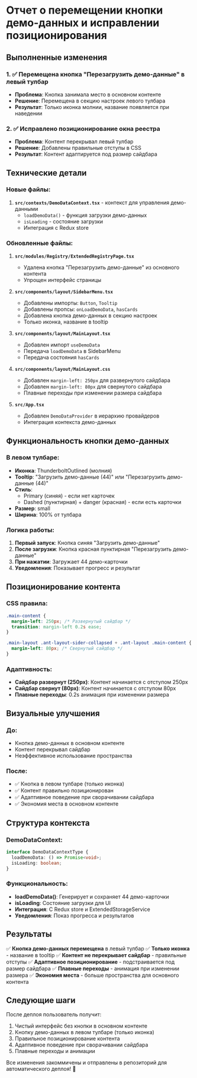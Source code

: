 # Отчет о перемещении кнопки демо-данных и исправлении позиционирования

## Выполненные изменения

### 1. ✅ Перемещена кнопка "Перезагрузить демо-данные" в левый тулбар
- **Проблема**: Кнопка занимала место в основном контенте
- **Решение**: Перемещена в секцию настроек левого тулбара
- **Результат**: Только иконка молнии, название появляется при наведении

### 2. ✅ Исправлено позиционирование окна реестра
- **Проблема**: Контент перекрывал левый тулбар
- **Решение**: Добавлены правильные отступы в CSS
- **Результат**: Контент адаптируется под размер сайдбара

## Технические детали

### Новые файлы:
1. **`src/contexts/DemoDataContext.tsx`** - контекст для управления демо-данными
   - `loadDemoData()` - функция загрузки демо-данных
   - `isLoading` - состояние загрузки
   - Интеграция с Redux store

### Обновленные файлы:

1. **`src/modules/Registry/ExtendedRegistryPage.tsx`**
   - Удалена кнопка "Перезагрузить демо-данные" из основного контента
   - Упрощен интерфейс страницы

2. **`src/components/layout/SidebarMenu.tsx`**
   - Добавлены импорты: `Button`, `Tooltip`
   - Добавлены пропсы: `onLoadDemoData`, `hasCards`
   - Добавлена кнопка демо-данных в секцию настроек
   - Только иконка, название в tooltip

3. **`src/components/layout/MainLayout.tsx`**
   - Добавлен импорт `useDemoData`
   - Передача `loadDemoData` в SidebarMenu
   - Передача состояния `hasCards`

4. **`src/components/layout/MainLayout.css`**
   - Добавлен `margin-left: 250px` для развернутого сайдбара
   - Добавлен `margin-left: 80px` для свернутого сайдбара
   - Плавные переходы при изменении размера сайдбара

5. **`src/App.tsx`**
   - Добавлен `DemoDataProvider` в иерархию провайдеров
   - Интеграция контекста демо-данных

## Функциональность кнопки демо-данных

### В левом тулбаре:
- **Иконка**: ThunderboltOutlined (молния)
- **Tooltip**: "Загрузить демо-данные (44)" или "Перезагрузить демо-данные (44)"
- **Стиль**: 
  - Primary (синяя) - если нет карточек
  - Dashed (пунктирная) + danger (красная) - если есть карточки
- **Размер**: small
- **Ширина**: 100% от тулбара

### Логика работы:
1. **Первый запуск**: Кнопка синяя "Загрузить демо-данные"
2. **После загрузки**: Кнопка красная пунктирная "Перезагрузить демо-данные"
3. **При нажатии**: Загружает 44 демо-карточки
4. **Уведомления**: Показывает прогресс и результат

## Позиционирование контента

### CSS правила:
```css
.main-content {
  margin-left: 250px; /* Развернутый сайдбар */
  transition: margin-left 0.2s ease;
}

.main-layout .ant-layout-sider-collapsed + .ant-layout .main-content {
  margin-left: 80px; /* Свернутый сайдбар */
}
```

### Адаптивность:
- **Сайдбар развернут (250px)**: Контент начинается с отступом 250px
- **Сайдбар свернут (80px)**: Контент начинается с отступом 80px
- **Плавные переходы**: 0.2s анимация при изменении размера

## Визуальные улучшения

### До:
- Кнопка демо-данных в основном контенте
- Контент перекрывал сайдбар
- Неэффективное использование пространства

### После:
- ✅ Кнопка в левом тулбаре (только иконка)
- ✅ Контент правильно позиционирован
- ✅ Адаптивное поведение при сворачивании сайдбара
- ✅ Экономия места в основном контенте

## Структура контекста

### DemoDataContext:
```typescript
interface DemoDataContextType {
  loadDemoData: () => Promise<void>;
  isLoading: boolean;
}
```

### Функциональность:
- **loadDemoData()**: Генерирует и сохраняет 44 демо-карточки
- **isLoading**: Состояние загрузки для UI
- **Интеграция**: С Redux store и ExtendedStorageService
- **Уведомления**: Показ прогресса и результатов

## Результаты

✅ **Кнопка демо-данных перемещена** в левый тулбар
✅ **Только иконка** - название в tooltip
✅ **Контент не перекрывает сайдбар** - правильные отступы
✅ **Адаптивное позиционирование** - подстраивается под размер сайдбара
✅ **Плавные переходы** - анимация при изменении размера
✅ **Экономия места** - больше пространства для основного контента

## Следующие шаги

После деплоя пользователь получит:
1. Чистый интерфейс без кнопки в основном контенте
2. Кнопку демо-данных в левом тулбаре (только иконка)
3. Правильное позиционирование контента
4. Адаптивное поведение при сворачивании сайдбара
5. Плавные переходы и анимации

Все изменения закоммичены и отправлены в репозиторий для автоматического деплоя! 🚀


